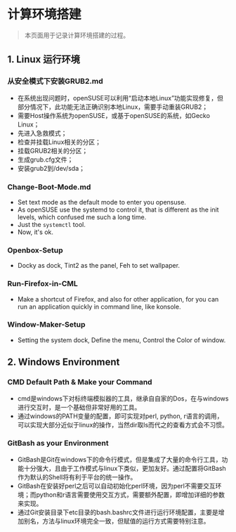 # 计算环境搭建
> 本页面用于记录计算环境搭建的过程。
## 1. Linux 运行环境
### 从安全模式下安装GRUB2.md
- 在系统出现问题时，openSUSE可以利用“启动本地Linux”功能实现修复，但部分情况下，此功能无法正确识别本地Linux，需要手动重装GRUB2；  
- 需要Host操作系统为openSUSE，或基于openSUSE的系统，如Gecko Linux；  
- 先进入急救模式；  
- 检查并挂载Linux相关的分区；  
- 挂载GRUB2相关的分区；  
- 生成grub.cfg文件；  
- 安装grub2到/dev/sda；  

### Change-Boot-Mode.md
- Set text mode as the default mode to enter you opensuse. 
- As openSUSE use the systemd to control it, that is different as the init levels, which confused me such a long time. 
- Just the `systemctl` tool.
- Now, it's ok.

### Openbox-Setup
- Docky as dock, Tint2 as the panel, Feh to set wallpaper.

### Run-Firefox-in-CML
- Make a shortcut of Firefox, and also for other application, for you can run an application quickly in command line, like konsole. 

### Window-Maker-Setup
- Setting the system dock, Define the menu, Control the Color of window.

## 2. Windows Environment
### CMD Default Path & Make your Command
- cmd是windows下对标终端模拟器的工具，继承自自家的Dos，在与windows进行交互时，是一个基础但非常好用的工具。
- 通过windows的PATH变量的配置，即可实现对perl, python, r语言的调用，可以实现大部分近似于linux的操作，当然dir取ls而代之的查看方式会不习惯。

### GitBash as your Environment
- GitBash是Git在windows下的命令行模式，但是集成了大量的命令行工具，功能十分强大，且由于工作模式与linux下类似，更加友好。通过配置将GitBash作为默认的Shell将有利于平台的统一操作。
- GitBash在安装好perl之后可以自动初始化perl环境，因为perl不需要交互环境；而python和r语言需要使用交互方式，需要额外配置，即增加详细的参数来实现。
- 通过Git安装目录下etc目录的bash.bashrc文件进行运行环境配置，主要是增加别名，方法与linux环境完全一致，但赋值的运行方式需要特别注意。
